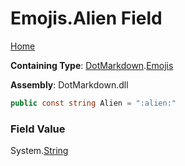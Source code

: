 # Emojis\.Alien Field

[Home](../../../README.md)

**Containing Type**: [DotMarkdown](../../README.md)\.[Emojis](../README.md)

**Assembly**: DotMarkdown\.dll

```csharp
public const string Alien = ":alien:"
```

### Field Value

System\.[String](https://docs.microsoft.com/en-us/dotnet/api/system.string)